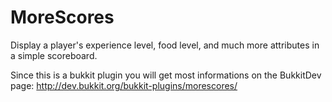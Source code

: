 MoreScores
==========

Display a player's experience level, food level, and much more attributes in a simple scoreboard.

Since this is a bukkit plugin you will get most informations on the BukkitDev page: http://dev.bukkit.org/bukkit-plugins/morescores/
